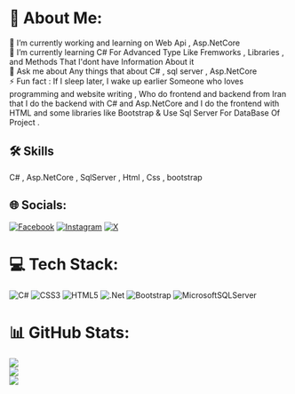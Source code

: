 # 💫 About Me:
🔭 I’m currently working and learning on Web Api , Asp.NetCore<br>🌱 I’m currently learning C# For Advanced Type Like Fremworks , Libraries , and Methods That I'dont have Information About it <br>💬 Ask me about Any things that about C# , sql server , Asp.NetCore <br>⚡ Fun fact : If I sleep later, I wake up earlier 
Someone who loves programming and website writing , 
Who do frontend and backend from Iran that I do the backend with C# and Asp.NetCore and I do the frontend with HTML and some libraries like Bootstrap & Use Sql Server For DataBase Of Project .



## 🛠 Skills
C# , Asp.NetCore , SqlServer , Html , Css , bootstrap 


## 🌐 Socials:
[![Facebook](https://img.shields.io/badge/Facebook-%231877F2.svg?logo=Facebook&logoColor=white)](https://facebook.com/MahdiiiHabibi) [![Instagram](https://img.shields.io/badge/Instagram-%23E4405F.svg?logo=Instagram&logoColor=white)](https://instagram.com/MahdiiHabibi) [![X](https://img.shields.io/badge/X-black.svg?logo=X&logoColor=white)](https://x.com/MahdiiiHabibi) 

# 💻 Tech Stack:
![C#](https://img.shields.io/badge/c%23-%23239120.svg?style=for-the-badge&logo=csharp&logoColor=white) ![CSS3](https://img.shields.io/badge/css3-%231572B6.svg?style=for-the-badge&logo=css3&logoColor=white) ![HTML5](https://img.shields.io/badge/html5-%23E34F26.svg?style=for-the-badge&logo=html5&logoColor=white) ![.Net](https://img.shields.io/badge/.NET-5C2D91?style=for-the-badge&logo=.net&logoColor=white) ![Bootstrap](https://img.shields.io/badge/bootstrap-%238511FA.svg?style=for-the-badge&logo=bootstrap&logoColor=white) ![MicrosoftSQLServer](https://img.shields.io/badge/Microsoft%20SQL%20Server-CC2927?style=for-the-badge&logo=microsoft%20sql%20server&logoColor=white)
# 📊 GitHub Stats:
![](https://github-readme-stats.vercel.app/api?username=Mahdiihabibi&theme=dracula&hide_border=false&include_all_commits=false&count_private=false)<br/>
![](https://github-readme-streak-stats.herokuapp.com/?user=Mahdiihabibi&theme=dracula&hide_border=false)<br/>
![](https://github-readme-stats.vercel.app/api/top-langs/?username=Mahdiihabibi&theme=dracula&hide_border=false&include_all_commits=false&count_private=false&layout=compact)


<!-- Proudly created with GPRM ( https://gprm.itsvg.in ) -->

